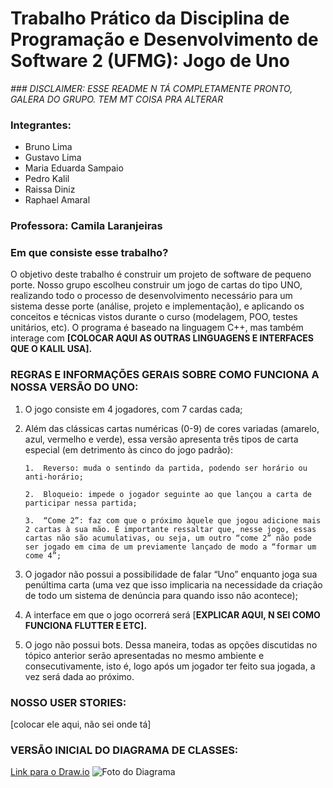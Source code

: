 # Trabalho Prático da Disciplina de Programação e Desenvolvimento de Software 2 (UFMG): Jogo de Uno

*### DISCLAIMER: ESSE README N TÁ COMPLETAMENTE PRONTO, GALERA DO GRUPO. TEM MT COISA PRA ALTERAR*

### Integrantes:
- Bruno Lima
- Gustavo Lima
- Maria Eduarda Sampaio
- Pedro Kalil
- Raissa Diniz
- Raphael Amaral
### Professora: Camila Laranjeiras
### Em que consiste esse trabalho?
O objetivo deste trabalho é construir um projeto de software de pequeno porte. Nosso grupo escolheu construir um jogo de cartas do tipo UNO, realizando todo o processo de desenvolvimento necessário para um sistema desse porte (análise, projeto e implementação), e aplicando os conceitos e técnicas vistos durante o curso (modelagem, POO, testes unitários, etc). O programa é baseado na linguagem C++, mas também interage com **[COLOCAR AQUI AS OUTRAS LINGUAGENS E INTERFACES QUE O KALIL USA].**

### REGRAS E INFORMAÇÕES GERAIS SOBRE COMO FUNCIONA A NOSSA VERSÃO DO UNO:
1.  O jogo consiste em 4 jogadores, com 7 cardas cada;
    
2.  Além das clássicas cartas numéricas (0-9) de cores variadas (amarelo, azul, vermelho e verde), essa versão apresenta três tipos de carta especial (em detrimento às cinco do jogo padrão):
    
	
		1.  Reverso: muda o sentindo da partida, podendo ser horário ou anti-horário;
		    
		2.  Bloqueio: impede o jogador seguinte ao que lançou a carta de participar nessa partida;
		    
		3.  “Come 2”: faz com que o próximo àquele que jogou adicione mais 2 cartas à sua mão. É importante ressaltar que, nesse jogo, essas cartas não são acumulativas, ou seja, um outro “come 2” não pode ser jogado em cima de um previamente lançado de modo a “formar um come 4”;
	    

4.  O jogador não possui a possibilidade de falar “Uno” enquanto joga sua penúltima carta (uma vez que isso implicaria na necessidade da criação de todo um sistema de denúncia para quando isso não acontece);
    
5.  A interface em que o jogo ocorrerá será [**EXPLICAR AQUI, N SEI COMO FUNCIONA FLUTTER E ETC].**
    
6.  O jogo não possui bots. Dessa maneira, todas as opções discutidas no tópico anterior serão apresentadas no mesmo ambiente e consecutivamente, isto é, logo após um jogador ter feito sua jogada, a vez será dada ao próximo.


### NOSSO USER STORIES:
[colocar ele aqui, não sei onde tá]

### VERSÃO INICIAL DO DIAGRAMA DE CLASSES:
[Link para o Draw.io](https://drive.google.com/file/d/1K9YqTVlmx7d_rlcXPRvTbVA9xhbsPNxW/view?usp=sharing)
![Foto do Diagrama](https://drive.google.com/file/d/1D3OBK3tTO_uRSXs12gDLzpv7XSoR8_IX/view?usp=sharing)

